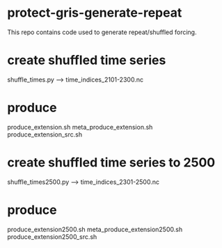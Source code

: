 # protect-gris-generate-repeat

This repo contains code used to generate repeat/shuffled forcing.

# create shuffled time series
shuffle_times.py
--> time_indices_2101-2300.nc

# produce 
produce_extension.sh
meta_produce_extension.sh
 produce_extension_src.sh


# create shuffled time series to 2500
shuffle_times2500.py
--> time_indices_2301-2500.nc

# produce 
produce_extension2500.sh
meta_produce_extension2500.sh
 produce_extension2500_src.sh
